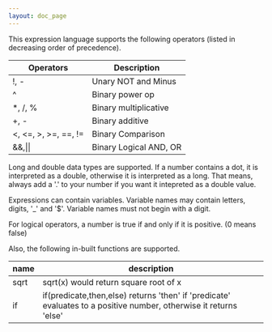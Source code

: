 ```yaml
---
layout: doc_page
---
```


This expression language supports the following operators (listed in decreasing order of precedence).

|Operators|Description|
|---------|-----------|
|!, -|Unary NOT and Minus|
|^|Binary power op|
|*, /, %|Binary multiplicative|
|+, -|Binary additive|
|<, <=, >, >=, ==, !=|Binary Comparison|
|&&,\|\||Binary Logical AND, OR|

Long and double data types are supported. If a number contains a dot, it is interpreted as a double, otherwise it is interpreted as a long. That means, always add a '.' to your number if you want it intepreted as a double value.

Expressions can contain variables. Variable names may contain letters, digits, '\_' and '$'. Variable names must not begin with a digit.

For logical operators, a number is true if and only if it is positive. (0 means false)

Also, the following in-built functions are supported.

|name|description|
|----|-----------|
|sqrt|sqrt(x) would return square root of x|
|if|if(predicate,then,else) returns 'then' if 'predicate' evaluates to a positive number, otherwise it returns 'else'|

